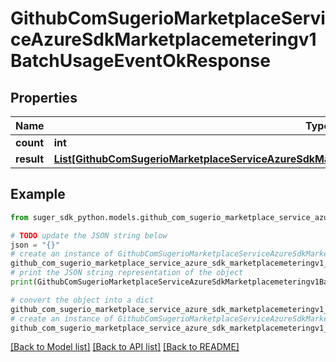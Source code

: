 # GithubComSugerioMarketplaceServiceAzureSdkMarketplacemeteringv1BatchUsageEventOkResponse


## Properties

Name | Type | Description | Notes
------------ | ------------- | ------------- | -------------
**count** | **int** |  | [optional] 
**result** | [**List[GithubComSugerioMarketplaceServiceAzureSdkMarketplacemeteringv1UsageBatchEventOkMessage]**](GithubComSugerioMarketplaceServiceAzureSdkMarketplacemeteringv1UsageBatchEventOkMessage.md) |  | [optional] 

## Example

```python
from suger_sdk_python.models.github_com_sugerio_marketplace_service_azure_sdk_marketplacemeteringv1_batch_usage_event_ok_response import GithubComSugerioMarketplaceServiceAzureSdkMarketplacemeteringv1BatchUsageEventOkResponse

# TODO update the JSON string below
json = "{}"
# create an instance of GithubComSugerioMarketplaceServiceAzureSdkMarketplacemeteringv1BatchUsageEventOkResponse from a JSON string
github_com_sugerio_marketplace_service_azure_sdk_marketplacemeteringv1_batch_usage_event_ok_response_instance = GithubComSugerioMarketplaceServiceAzureSdkMarketplacemeteringv1BatchUsageEventOkResponse.from_json(json)
# print the JSON string representation of the object
print(GithubComSugerioMarketplaceServiceAzureSdkMarketplacemeteringv1BatchUsageEventOkResponse.to_json())

# convert the object into a dict
github_com_sugerio_marketplace_service_azure_sdk_marketplacemeteringv1_batch_usage_event_ok_response_dict = github_com_sugerio_marketplace_service_azure_sdk_marketplacemeteringv1_batch_usage_event_ok_response_instance.to_dict()
# create an instance of GithubComSugerioMarketplaceServiceAzureSdkMarketplacemeteringv1BatchUsageEventOkResponse from a dict
github_com_sugerio_marketplace_service_azure_sdk_marketplacemeteringv1_batch_usage_event_ok_response_from_dict = GithubComSugerioMarketplaceServiceAzureSdkMarketplacemeteringv1BatchUsageEventOkResponse.from_dict(github_com_sugerio_marketplace_service_azure_sdk_marketplacemeteringv1_batch_usage_event_ok_response_dict)
```
[[Back to Model list]](../README.md#documentation-for-models) [[Back to API list]](../README.md#documentation-for-api-endpoints) [[Back to README]](../README.md)


